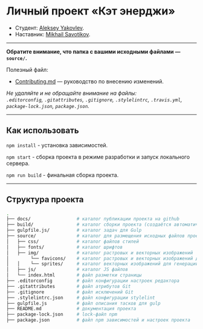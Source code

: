 # Личный проект «Кэт энерджи»

* Студент: [Aleksey Yakovlev](https://up.htmlacademy.ru/adaptive/26/user/2041611).
* Наставник: [Mikhail Savotikov](https://htmlacademy.ru/profile/id98316).

---

**Обратите внимание, что папка с вашими исходными файлами — `source/`.**

Полезный файл:

- [Contributing.md](Contributing.md) — руководство по внесению изменений.

_Не удаляйте и не обращайте внимание на файлы:_<br>
_`.editorconfig`, `.gitattributes`, `.gitignore`, `.stylelintrc`, `.travis.yml`, `package-lock.json`, `package.json`._

---

## Как использовать

`npm install` - установка зависимостей.

`npm start` - сборка проекта в режиме разработки и запуск локального сервера.

`npm run build` - финальная сборка проекта.

---

## Структура проекта

```bash
.
├── docs/                 # каталог публикации проекта на github
├── build/                # каталог сборки проекта (cоздаётся автоматически)
├── gulpfile.js/          # каталог задач для Gulp
├── source/               # каталог для размещения исходных файлов проекта
│   ├── css/              # каталог файлов стилей
│   ├── fonts/            # каталог шрифтов
│   ├── img/              # каталог растровых и векторных изображений
│        └── favicons/    # каталог растровых и векторных изображений для выбора нужной фавиконки
│   │    └── sprites/     # каталог векторных изображений для генерации векторного спрайта
│   ├── js/               # каталог JS файлов
│   └── index.html        # файл разметки страницы
├── .editorconfig         # файл конфигурации настроек редактора
├── .gitattributes        # файл атрибутов Git
├── .gitignore            # файл исключений Git
├── .stylelintrc.json     # файл конфигурации stylelint
├── gulpfile.js           # файл описания тасков для gulp
├── README.md             # документация проекта
├── package-lock.json     # lock-файл npm
├── package.json          # файл npm зависимостей и настроек проекта
```
